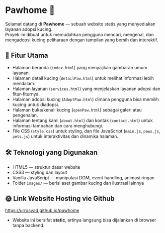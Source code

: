 # Pawhome 🐾

Selamat datang di **Pawhome** — sebuah website statis yang menyediakan layanan adopsi kucing.  
Proyek ini dibuat untuk memudahkan pengguna mencari, mengenal, dan mengadopsi kucing peliharaan dengan tampilan yang bersih dan interaktif.

## 🎯 Fitur Utama

- Halaman beranda (`index.html`) yang menyajikan gambaran umum layanan.  
- Halaman detail kucing (`detailPaw.html`) untuk melihat informasi lebih mendalam.  
- Halaman layanan (`services.html`) yang menjelaskan layanan adopsi dan fitur-fiturnya.  
- Halaman adopsi kucing (`AdoptPaw.html`) dimana pengguna bisa memilih kucing untuk diadopsi.  
- Halaman buka/kenali kucing (`openPaw.html`) sebagai galeri atau pengenalan.  
- Halaman tentang kami (`about.html`) dan kontak (`contact.html`) untuk informasi tambahan dan cara menghubungi.  
- File CSS (`style.css`) untuk styling, dan file JavaScript (`main.js`, `paws.js`, `pets.js`) untuk interaktivitas dan dinamika halaman.

## 🛠 Teknologi yang Digunakan

- HTML5 — struktur dasar website  
- CSS3 — styling dan layout  
- Vanilla JavaScript — manipulasi DOM, event handling, animasi ringan  
- Folder `images/` — berisi aset gambar kucing dan ilustrasi lainnya  

## 🌞 Link Website Hosting vie Github
https://urrosyad.github.io/pawhome
- Website ini bersifat **static**, artinya langsung bisa dijalankan di browser tanpa backend.



